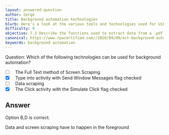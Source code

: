 ```yaml
---
layout: answered-question
author: Serge
title: Background automation technologies
blurb: Here's a look at the various tools and technologies used for UiPath background automations.
difficulty: 9
objective: 7.3 Describe the functions used to extract data from a .pdf file; for example, using OCR
canonical: https://www.rpacertified.com//2020/09/09/act-background-automation.html
keywords: background automation
---
```




Question:  Which of the following technologies can be used for background automation?

 - [ ] &nbsp;  The Full Text method of Screen Scraping
 - [X] &nbsp;  Type into activity with Send Window Messages flag checked
 - [ ] &nbsp;  Data scraping
 - [X] &nbsp;  The Click activity with the Simulate Click flag checked

## Answer

Option B,D is correct.

Data and screen scraping have to happen in the foreground


